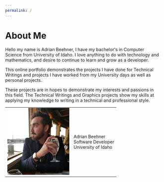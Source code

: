 ```yaml
---
permalink: /
---
```


# About Me

Hello my name is Adrian Beehner, I have my bachelor's in Computer Science from University of Idaho. I love anything to do with technology and mathematics, and desire to continue to learn and grow as a developer.

This online portfolio demonstrates the projects I have done for Technical Writings and projects I have worked from my University days as well as personal projects.

These projects are in hopes to demonstrate my interests and passions in this field. The Technical Writings and Graphics projects show my skills at applying my knowledge to writing in a technical and professional style.

<table>
<tr><td><img src="assets/other/adrianb-profile.jpeg" width="200px" alt="[Portfolio picture]"/></td><td style="vertical-align: middle">Adrian Beehner<br/>Software Developer<br/>University of Idaho</td></tr>
</table>